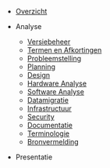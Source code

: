 * [Overzicht](./README.md)

* Analyse
  * [Versiebeheer](./Pages/Analyse/Versiebeheer.md)
  * [Termen en Afkortingen](./Pages/Analyse/Terminologie.md)
  * [Probleemstelling](./Pages/Analyse/Probleemstelling.md)
  * [Planning](./Pages/Analyse/Planning.md)
  * [Design](./Pages/Analyse/Design.md)
  * [Hardware Analyse](./Pages/Analyse/Hardware.md)
  * [Software Analyse](./Pages/Analyse/Software.md)
  * [Datamigratie](./Pages/Analyse/Datamigratie.md)
  * [Infrastructuur](./Pages/Analyse/Infrastructuur.md)
  * [Security](./Pages/Analyse/Security.md)
  * [Documentatie](./Pages/Analyse/Documentatie.md)
  * [Terminologie](./Pages/Analyse/Terminologie.md)
  * [Bronvermelding](./Pages/Analyse/Bronvermelding.md)

* Presentatie
	

<!-- https://opensource.com/article/20/7/docsify-github-pages -->
<!-- https://ap-project-analysis-2it-iot-1tvt-iot.github.io/bavo-birk-docs-luchtsensor/#/ -->